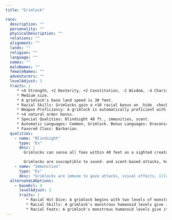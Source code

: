 ```yaml
---
title: "Grimlock"

race:
  description: ""
  personality: ""
  physicalDescription: ""
  relations: ""
  alignment: ""
  lands: ""
  religion: ""
  language: ""
  names: ""
  maleNames: ""
  femaleNames: ""
  adventurers: ""
  levelAdjust: 3
  traits: |
     * +4 Strength, +2 Dexterity, +2 Constitution, -2 Wisdom, -4 Charisma.
     * Medium size.
     * A grimlock's base land speed is 30 feet.
     * Racial Skills: Grimlocks gain a +10 racial bonus on _hide_ checks in mountain or underground settings.
     * Weapon Proficiency: A grimlock is automatically proficient with the battleaxe.
     * +4 natural armor bonus.
     * Special Qualities: Blindsight 40 ft., immunities, scent.
     * Automatic Languages: Common, Grimlock. Bonus Languages: Draconic, Dwarven, Gnome, Terran, Undercommon.
     * Favored Class: Barbarian.
  qualities:
    - name: "Blindsight"
      type: "Ex"
      desc: |
        Grimlocks can sense all foes within 40 feet as a sighted creature would. Beyond that range, they treat all targets as having total concealment.

        Grimlocks are susceptible to sound- and scent-based attacks, however, and are affected normally by loud noises and sonic spells (such as ghost sound or silence) and overpowering odors (such as stinking cloud or incense-heavy air). Negating a grimlock's sense of smell or hearing reduces this ability to normal ~Blind-Fight (as the feat). If both these senses are negated, a grimlock is effectively blinded.
    - name: "Immunities"
      type: "Ex"
      desc: "Grimlocks are immune to gaze attacks, visual effects, illusions, and other attack forms that rely on sight."
  alternateLAOptions:
    - baseEcl: 4
      levelAdjust: 2
      traits: |
         * Racial Hit Dice: A grimlock begins with two levels of monstrous humanoid, which provide 2d8 Hit Dice, a base attack bonus of +2, and base saving throw bonuses of Fort +0, Ref +3, and Will +3.
         * Racial Skills: A grimlock's monstrous humanoid levels give it skill points equal to 5 * (2 + Int modifier, minimum 1). Its class skills are _climb_, _hide_, _listen_, and _spot_.
         * Racial Feats: A grimlock's monstrous humanoid levels give it one feat.
---
```

